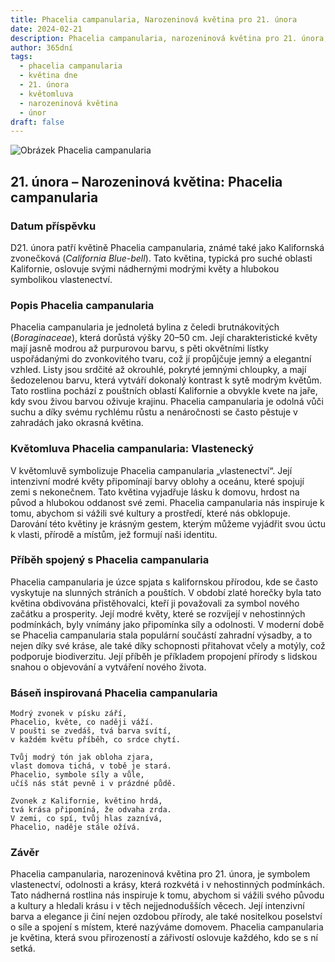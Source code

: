 ```yaml
---
title: Phacelia campanularia, Narozeninová květina pro 21. února
date: 2024-02-21
description: Phacelia campanularia, narozeninová květina pro 21. února, je symbolem Vlastenecký. Objevte její jedinečný význam, fascinující příběhy a poezii, která oslavuje její krásu.
author: 365dní
tags:
  - phacelia campanularia
  - květina dne
  - 21. února
  - květomluva
  - narozeninová květina
  - únor
draft: false
---
```


![Obrázek Phacelia campanularia](https://cdn.pixabay.com/photo/2022/03/10/22/24/baby-blue-eyes-7060845_640.jpg#center)


## 21. února – Narozeninová květina: Phacelia campanularia

### Datum příspěvku

D21. února patří květině Phacelia campanularia, známé také jako Kalifornská zvonečková (_California Blue-bell_). Tato květina, typická pro suché oblasti Kalifornie, oslovuje svými nádhernými modrými květy a hlubokou symbolikou vlastenectví.

### Popis Phacelia campanularia

Phacelia campanularia je jednoletá bylina z čeledi brutnákovitých (_Boraginaceae_), která dorůstá výšky 20–50 cm. Její charakteristické květy mají jasně modrou až purpurovou barvu, s pěti okvětními lístky uspořádanými do zvonkovitého tvaru, což jí propůjčuje jemný a elegantní vzhled. Listy jsou srdčité až okrouhlé, pokryté jemnými chloupky, a mají šedozelenou barvu, která vytváří dokonalý kontrast k sytě modrým květům. Tato rostlina pochází z pouštních oblastí Kalifornie a obvykle kvete na jaře, kdy svou živou barvou oživuje krajinu. Phacelia campanularia je odolná vůči suchu a díky svému rychlému růstu a nenáročnosti se často pěstuje v zahradách jako okrasná květina.

### Květomluva Phacelia campanularia: Vlastenecký

V květomluvě symbolizuje Phacelia campanularia „vlastenectví“. Její intenzivní modré květy připomínají barvy oblohy a oceánu, které spojují zemi s nekonečnem. Tato květina vyjadřuje lásku k domovu, hrdost na původ a hlubokou oddanost své zemi. Phacelia campanularia nás inspiruje k tomu, abychom si vážili své kultury a prostředí, které nás obklopuje. Darování této květiny je krásným gestem, kterým můžeme vyjádřit svou úctu k vlasti, přírodě a místům, jež formují naši identitu.

### Příběh spojený s Phacelia campanularia

Phacelia campanularia je úzce spjata s kalifornskou přírodou, kde se často vyskytuje na slunných stráních a pouštích. V období zlaté horečky byla tato květina obdivována přistěhovalci, kteří ji považovali za symbol nového začátku a prosperity. Její modré květy, které se rozvíjejí v nehostinných podmínkách, byly vnímány jako připomínka síly a odolnosti. V moderní době se Phacelia campanularia stala populární součástí zahradní výsadby, a to nejen díky své kráse, ale také díky schopnosti přitahovat včely a motýly, což podporuje biodiverzitu. Její příběh je příkladem propojení přírody s lidskou snahou o objevování a vytváření nového života.

### Báseň inspirovaná Phacelia campanularia

```
Modrý zvonek v písku září,  
Phacelio, květe, co naději váží.  
V poušti se zvedáš, tvá barva svítí,  
v každém květu příběh, co srdce chytí.

Tvůj modrý tón jak obloha zjara,  
vlast domova tichá, v tobě je stará.  
Phacelio, symbole síly a vůle,  
učíš nás stát pevně i v prázdné půdě.

Zvonek z Kalifornie, květino hrdá,  
tvá krása připomíná, že odvaha zrda.  
V zemi, co spí, tvůj hlas zaznívá,  
Phacelio, naděje stále ožívá.
```

### Závěr

Phacelia campanularia, narozeninová květina pro 21. února, je symbolem vlastenectví, odolnosti a krásy, která rozkvétá i v nehostinných podmínkách. Tato nádherná rostlina nás inspiruje k tomu, abychom si vážili svého původu a kultury a hledali krásu i v těch nejjednodušších věcech. Její intenzivní barva a elegance ji činí nejen ozdobou přírody, ale také nositelkou poselství o síle a spojení s místem, které nazýváme domovem. Phacelia campanularia je květina, která svou přirozeností a zářivostí oslovuje každého, kdo se s ní setká.